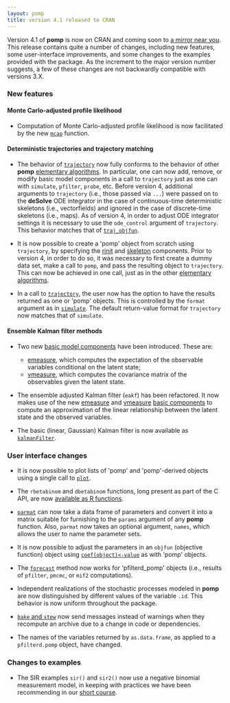 ```yaml
---
layout: pomp
title: version 4.1 released to CRAN
---
```

    
Version 4.1 of **pomp** is now on CRAN and coming soon to [a mirror near you](https://cran.r-project.org/mirrors.html).
This release contains quite a number of changes, including new features, some user-interface improvements, and some changes to the examples provided with the package.
As the increment to the major version number suggests, a few of these changes are not backwardly compatible with versions 3.X.

### New features

#### Monte Carlo-adjusted profile likelihood

- Computation of Monte Carlo-adjusted profile likelihood is now facilitated by the new [`mcap`](https://kingaa.github.io/manuals/pomp/html/mcap.html) function.

#### Deterministic trajectories and trajectory matching

- The behavior of [`trajectory`](https://kingaa.github.io/manuals/pomp/html/trajectory.html) now fully conforms to the behavior of other **pomp** [elementary algorithms](https://kingaa.github.io/manuals/pomp/html/elementary_algorithms.html).
In particular, one can now add, remove, or modify basic model components in a call to `trajectory` just as one can with `simulate`, `pfilter`, `probe`, etc.
Before version 4, additional arguments to `trajectory` (i.e., those passed via `...`) were passed on to the **deSolve** ODE integrator in the case of continuous-time deterministic skeletons (i.e., vectorfields) and ignored in the case of discrete-time skeletons (i.e., maps).
As of version 4, in order to adjust ODE integrator settings it is necessary to use the `ode_control` argument of `trajectory`.
This behavior matches that of [`traj_objfun`](https://kingaa.github.io/manuals/pomp/html/traj_match.html).

- It is now possible to create a 'pomp' object from scratch using `trajectory`, by specifying the [rinit](https://kingaa.github.io/manuals/pomp/html/rinit_spec.html) and [skeleton](https://kingaa.github.io/manuals/pomp/html/skeleton_spec.html) components.
Prior to version 4, in order to do so, it was necessary to first create a dummy data set, make a call to `pomp`, and pass the resulting object to `trajectory`.
This can now be achieved in one call, just as in the other [elementary algorithms](https://kingaa.github.io/manuals/pomp/html/elementary_algorithms.html).

- In a call to [`trajectory`](https://kingaa.github.io/manuals/pomp/html/trajectory.html), the user now has the option to have the results returned as one or 'pomp' objects.
This is controlled by the `format` argument as in [`simulate`](https://kingaa.github.io/manuals/pomp/html/simulate.html).
The default return-value format for `trajectory` now matches that of `simulate`.

#### Ensemble Kalman filter methods

- Two new [basic model components](https://kingaa.github.io/manuals/pomp/html/basic_components.html) have been introduced.
These are:
  - [emeasure](https://kingaa.github.io/manuals/pomp/html/emeasure_spec.html), which computes the expectation of the observable variables conditional on the latent state;
  - [vmeasure](https://kingaa.github.io/manuals/pomp/html/vmeasure_spec.html), which computes the covariance matrix of the observables given the latent state.

- The ensemble adjusted Kalman filter (`eakf`) has been refactored.
It now makes use of the new [emeasure](https://kingaa.github.io/manuals/pomp/html/emeasure_spec.html) and [vmeasure](https://kingaa.github.io/manuals/pomp/html/vmeasure_spec.html) [basic components](https://kingaa.github.io/manuals/pomp/html/basic_components.html) to compute an approximation of the linear relationship between the latent state and the observed variables.

- The basic (linear, Gaussian) Kalman filter is now available as [`kalmanFilter`](https://kingaa.github.io/manuals/pomp/html/kf.html).

### User interface changes

- It is now possible to plot lists of 'pomp' and 'pomp'-derived objects using a single call to [`plot`](https://kingaa.github.io/manuals/pomp/html/plot.html).

- The `rbetabinom` and `dbetabinom` functions, long present as part of the C API, are now [available as R functions](https://kingaa.github.io/manuals/pomp/html/betabinom.html).

- [`parmat`](https://kingaa.github.io/manuals/pomp/html/parmat.html) can now take a data frame of parameters and convert it into a matrix suitable for furnishing to the `params` argument of any **pomp** function.
Also, `parmat` now takes an optional argument, `names`, which allows the user to name the parameter sets.

- It is now possible to adjust the parameters in an `objfun` (objective function) object using [`coef(object)<-value`](https://kingaa.github.io/manuals/pomp/html/coef.html) as with 'pomp' objects.

- The [`forecast`](https://kingaa.github.io/manuals/pomp/html/forecast.html) method now works for 'pfilterd_pomp' objects (i.e., results of `pfilter`, `pmcmc`, or `mif2` computations).

- Independent realizations of the stochastic processes modeled in **pomp** are now distinguished by different values of the variable `.id`.
This behavior is now uniform throughout the package.

- [`bake` and `stew`](https://kingaa.github.io/manuals/pomp/html/bake.html) now send messages instead of warnings when they recompute an archive due to a change in code or dependencies.

- The names of the variables returned by `as.data.frame`, as applied to a `pfilterd.pomp` object, have changed.

### Changes to examples

- The SIR examples `sir()` and `sir2()` now use a negative binomial measurement model, in keeping with practices we have been recommending in our [short course](https://kingaa.github.io/sbied/).
